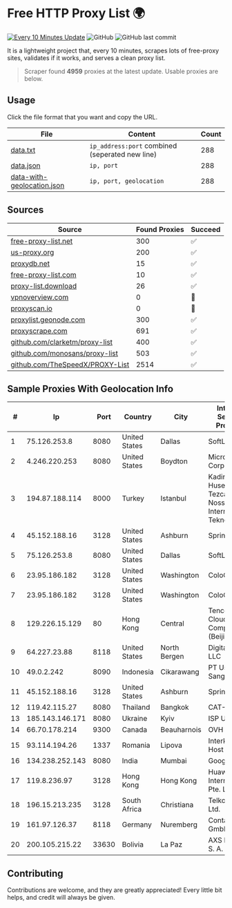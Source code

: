 
# Free HTTP Proxy List 🌍

[![Every 10 Minutes Update](https://github.com/mertguvencli/http-proxy-list/actions/workflows/main.yml/badge.svg?branch=main)](https://github.com/mertguvencli/http-proxy-list/actions/workflows/main.yml)
![GitHub](https://img.shields.io/github/license/mertguvencli/http-proxy-list)
![GitHub last commit](https://img.shields.io/github/last-commit/mertguvencli/http-proxy-list)

It is a lightweight project that, every 10 minutes, scrapes lots of free-proxy sites, validates if it works, and serves a clean proxy list.


> Scraper found **4959** proxies at the latest update. Usable proxies are below.

## Usage

Click the file format that you want and copy the URL.


|File|Content|Count|
|----|-------|-----|
|[data.txt](https://raw.githubusercontent.com/mertguvencli/http-proxy-list/main/proxy-list/data.txt)|`ip_address:port` combined (seperated new line)|288|
|[data.json](https://raw.githubusercontent.com/mertguvencli/http-proxy-list/main/proxy-list/data.json)|`ip, port`|288|
|[data-with-geolocation.json](https://raw.githubusercontent.com/mertguvencli/http-proxy-list/main/proxy-list/data-with-geolocation.json)|`ip, port, geolocation`|288|

## Sources

|Source|Found Proxies|Succeed|
|------|-------------|-------|
|[free-proxy-list.net](https://free-proxy-list.net)|300|✅|
|[us-proxy.org](https://www.us-proxy.org)|200|✅|
|[proxydb.net](http://proxydb.net)|15|✅|
|[free-proxy-list.com](https://free-proxy-list.com/?page=&port=&type%5B%5D=http&type%5B%5D=https&up_time=0&search=Search)|10|✅|
|[proxy-list.download](https://www.proxy-list.download/HTTP)|26|✅|
|[vpnoverview.com](https://vpnoverview.com/privacy/anonymous-browsing/free-proxy-servers)|0|🚫|
|[proxyscan.io](https://www.proxyscan.io)|0|🚫|
|[proxylist.geonode.com](https://proxylist.geonode.com/api/proxy-list?limit=300&page=1&sort_by=lastChecked&sort_type=desc&protocols=http,https)|300|✅|
|[proxyscrape.com](https://api.proxyscrape.com/v2/?request=displayproxies&protocol=http&timeout=10000&country=all&ssl=all&anonymity=all)|691|✅|
|[github.com/clarketm/proxy-list](https://raw.githubusercontent.com/clarketm/proxy-list/master/proxy-list-raw.txt)|400|✅|
|[github.com/monosans/proxy-list](https://raw.githubusercontent.com/monosans/proxy-list/main/proxies/http.txt)|503|✅|
|[github.com/TheSpeedX/PROXY-List](https://raw.githubusercontent.com/TheSpeedX/PROXY-List/master/http.txt)|2514|✅|


## Sample Proxies With Geolocation Info

|#|Ip|Port|Country|City|Internet Service Provider|
|-|--|----|-------|----|-------------------------|
|1|75.126.253.8|8080|United States|Dallas|SoftLayer|
|2|4.246.220.253|8080|United States|Boydton|Microsoft Corporation|
|3|194.87.188.114|8000|Turkey|Istanbul|Kadir Huseyin Tezcan Nosspeed Internet Teknolojileri|
|4|45.152.188.16|3128|United States|Ashburn|Sprint|
|5|75.126.253.8|8080|United States|Dallas|SoftLayer|
|6|23.95.186.182|3128|United States|Washington|ColoCrossing|
|7|23.95.186.182|3128|United States|Washington|ColoCrossing|
|8|129.226.15.129|80|Hong Kong|Central|Tencent Cloud Computing (Beijing) Co|
|9|64.227.23.88|8118|United States|North Bergen|DigitalOcean, LLC|
|10|49.0.2.242|8090|Indonesia|Cikarawang|PT Usaha Adi Sanggoro|
|11|45.152.188.16|3128|United States|Ashburn|Sprint|
|12|119.42.115.27|8080|Thailand|Bangkok|CAT-BB|
|13|185.143.146.171|8080|Ukraine|Kyiv|ISP UTELS|
|14|66.70.178.214|9300|Canada|Beauharnois|OVH SAS|
|15|93.114.194.26|1337|Romania|Lipova|Interkvm Host SRL|
|16|134.238.252.143|8080|India|Mumbai|Google LLC|
|17|119.8.236.97|3128|Hong Kong|Hong Kong|Huawei International Pte. Ltd.|
|18|196.15.213.235|3128|South Africa|Christiana|Telkom SA Ltd.|
|19|161.97.126.37|8118|Germany|Nuremberg|Contabo GmbH|
|20|200.105.215.22|33630|Bolivia|La Paz|AXS Bolivia S. A.|



## Contributing

Contributions are welcome, and they are greatly appreciated! Every
little bit helps, and credit will always be given.

